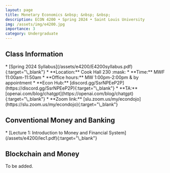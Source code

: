 ```yaml
---
layout: page
title: Monetary Economics &nbsp; &nbsp; &nbsp;
description: ECON 4200 • Spring 2024 • Saint Louis University
img: /assets/img/e4200.jpg
importance: 3
category: Undergraduate
---
```


<div class="publications">
  <h2 class="topic">Class Information</h2>
</div>
* [Spring 2024 Syllabus](/assets/e4200/E4200syllabus.pdf){:target="\_blank"}
* **Location:** Cook Hall 230 :mask: <!-- https://emojipedia.org/ -->
* **Time:** MWF 11:00am-11:50am<!-- , 11:00am-12:15pm (Sec. 04) -->
* **Office hours:** MW 1:00pm-2:00pm & by appointment
* **Econ Hub:** [discord.gg/SsrNPEeP2P](https://discord.gg/SsrNPEeP2P){:target="\_blank"}
* **TA:** [openai.com/blog/chatgpt](https://openai.com/blog/chatgpt){:target="\_blank"}
* **Zoom link:** [slu.zoom.us/my/econdojo](https://slu.zoom.us/my/econdojo){:target="\_blank"}

<div class="publications">
  <h2 class="topic">Conventional Money and Banking</h2>
</div>
* [Lecture 1: Introduction to Money and Financial System](/assets/e4200/lec1.pdf){:target="\_blank"}

<div class="publications">
  <h2 class="topic">Blockchain and Money</h2>
</div>
To be added.